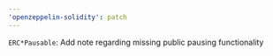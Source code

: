 ```yaml
---
'openzeppelin-solidity': patch
---
```


`ERC*Pausable`: Add note regarding missing public pausing functionality
